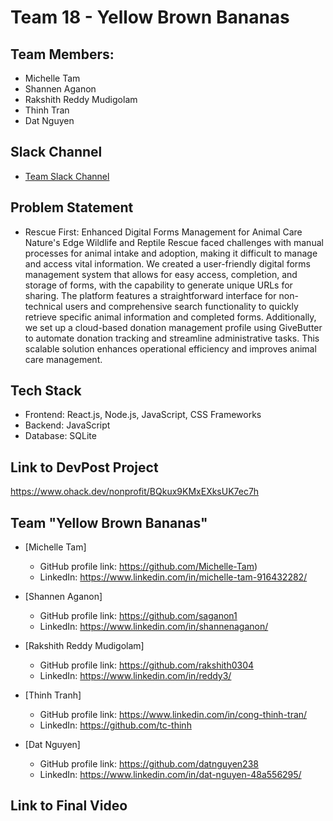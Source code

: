 # Team 18 - Yellow Brown Bananas
## Team Members:
- Michelle Tam
- Shannen Aganon
- Rakshith Reddy Mudigolam
- Thinh Tran
- Dat Nguyen

## Slack Channel
- [Team Slack Channel](https://opportunity-hack.slack.com/app_redirect?channel=yellow-brown-bananas)

## Problem Statement
- Rescue First: Enhanced Digital Forms Management for Animal Care
Nature's Edge Wildlife and Reptile Rescue faced challenges with manual processes for animal intake and adoption, making it difficult to manage and access vital information. We created a user-friendly digital forms management system that allows for easy access, completion, and storage of forms, with the capability to generate unique URLs for sharing. The platform features a straightforward interface for non-technical users and comprehensive search functionality to quickly retrieve specific animal information and completed forms. Additionally, we set up a cloud-based donation management profile using GiveButter to automate donation tracking and streamline administrative tasks. This scalable solution enhances operational efficiency and improves animal care management.

## Tech Stack
- Frontend: React.js, Node.js, JavaScript, CSS Frameworks
- Backend: JavaScript
- Database: SQLite 

## Link to DevPost Project
https://www.ohack.dev/nonprofit/BQkux9KMxEXksUK7ec7h

<!-- Team Members -->
## Team "Yellow Brown Bananas"
- [Michelle Tam]
  - GitHub profile link: https://github.com/Michelle-Tam)
  - LinkedIn: https://www.linkedin.com/in/michelle-tam-916432282/
    
- [Shannen Aganon]
  - GitHub profile link: https://github.com/saganon1
  - LinkedIn: https://www.linkedin.com/in/shannenaganon/
  
- [Rakshith Reddy Mudigolam]
  - GitHub profile link: https://github.com/rakshith0304
  - LinkedIn: https://www.linkedin.com/in/reddy3/
 
- [Thinh Tranh]
  - GitHub profile link: https://www.linkedin.com/in/cong-thinh-tran/
  - LinkedIn: https://github.com/tc-thinh
 
- [Dat Nguyen]
  - GitHub profile link: https://github.com/datnguyen238
  - LinkedIn: https://www.linkedin.com/in/dat-nguyen-48a556295/


## Link to Final Video


